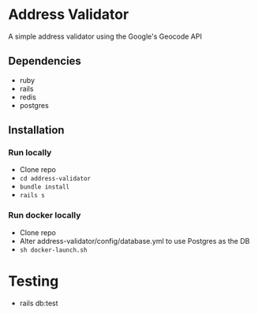 # Address Validator

A simple address validator using the Google's Geocode API

## Dependencies
* ruby
* rails
* redis
* postgres

## Installation
### Run locally
* Clone repo
* `cd address-validator`
* `bundle install`
* `rails s`

### Run docker locally
* Clone repo
* Alter address-validator/config/database.yml to use Postgres as the DB
* `sh docker-launch.sh`

# Testing
* rails db:test